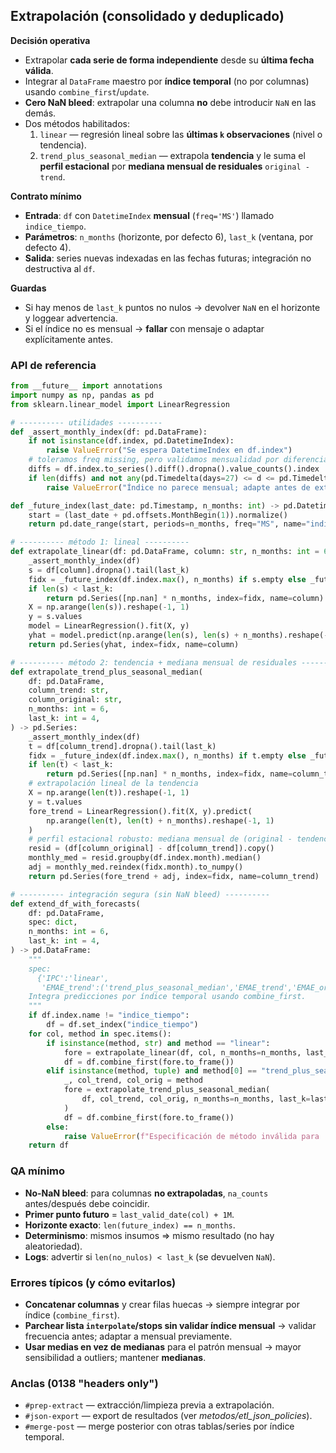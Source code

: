 ## Extrapolación (consolidado y deduplicado)

**Decisión operativa**  
- Extrapolar **cada serie de forma independiente** desde su **última fecha válida**.  
- Integrar al `DataFrame` maestro por **índice temporal** (no por columnas) usando `combine_first`/`update`.  
- **Cero NaN bleed**: extrapolar una columna **no** debe introducir `NaN` en las demás.  
- Dos métodos habilitados:
  1) `linear` — regresión lineal sobre las **últimas `k` observaciones** (nivel o tendencia).
  2) `trend_plus_seasonal_median` — extrapola **tendencia** y le suma el **perfil estacional** por **mediana mensual de residuales** `original - trend`.

**Contrato mínimo**
- **Entrada**: `df` con `DatetimeIndex` **mensual** (`freq='MS'`) llamado `indice_tiempo`.  
- **Parámetros**: `n_months` (horizonte, por defecto 6), `last_k` (ventana, por defecto 4).  
- **Salida**: series nuevas indexadas en las fechas futuras; integración no destructiva al `df`.

**Guardas**
- Si hay menos de `last_k` puntos no nulos → devolver `NaN` en el horizonte y loggear advertencia.  
- Si el índice no es mensual → **fallar** con mensaje o adaptar explícitamente antes.

### API de referencia

~~~python
from __future__ import annotations
import numpy as np, pandas as pd
from sklearn.linear_model import LinearRegression

# ---------- utilidades ----------
def _assert_monthly_index(df: pd.DataFrame):
    if not isinstance(df.index, pd.DatetimeIndex):
        raise ValueError("Se espera DatetimeIndex en df.index")
    # toleramos freq missing, pero validamos mensualidad por diferencias
    diffs = df.index.to_series().diff().dropna().value_counts().index
    if len(diffs) and not any(pd.Timedelta(days=27) <= d <= pd.Timedelta(days=32) for d in diffs):
        raise ValueError("Índice no parece mensual; adapte antes de extrapolar")

def _future_index(last_date: pd.Timestamp, n_months: int) -> pd.DatetimeIndex:
    start = (last_date + pd.offsets.MonthBegin(1)).normalize()
    return pd.date_range(start, periods=n_months, freq="MS", name="indice_tiempo")

# ---------- método 1: lineal ----------
def extrapolate_linear(df: pd.DataFrame, column: str, n_months: int = 6, last_k: int = 4) -> pd.Series:
    _assert_monthly_index(df)
    s = df[column].dropna().tail(last_k)
    fidx = _future_index(df.index.max(), n_months) if s.empty else _future_index(s.index.max(), n_months)
    if len(s) < last_k:
        return pd.Series([np.nan] * n_months, index=fidx, name=column)
    X = np.arange(len(s)).reshape(-1, 1)
    y = s.values
    model = LinearRegression().fit(X, y)
    yhat = model.predict(np.arange(len(s), len(s) + n_months).reshape(-1, 1))
    return pd.Series(yhat, index=fidx, name=column)

# ---------- método 2: tendencia + mediana mensual de residuales ----------
def extrapolate_trend_plus_seasonal_median(
    df: pd.DataFrame,
    column_trend: str,
    column_original: str,
    n_months: int = 6,
    last_k: int = 4,
) -> pd.Series:
    _assert_monthly_index(df)
    t = df[column_trend].dropna().tail(last_k)
    fidx = _future_index(df.index.max(), n_months) if t.empty else _future_index(t.index.max(), n_months)
    if len(t) < last_k:
        return pd.Series([np.nan] * n_months, index=fidx, name=column_trend)
    # extrapolación lineal de la tendencia
    X = np.arange(len(t)).reshape(-1, 1)
    y = t.values
    fore_trend = LinearRegression().fit(X, y).predict(
        np.arange(len(t), len(t) + n_months).reshape(-1, 1)
    )
    # perfil estacional robusto: mediana mensual de (original - tendencia)
    resid = (df[column_original] - df[column_trend]).copy()
    monthly_med = resid.groupby(df.index.month).median()
    adj = monthly_med.reindex(fidx.month).to_numpy()
    return pd.Series(fore_trend + adj, index=fidx, name=column_trend)

# ---------- integración segura (sin NaN bleed) ----------
def extend_df_with_forecasts(
    df: pd.DataFrame,
    spec: dict,
    n_months: int = 6,
    last_k: int = 4,
) -> pd.DataFrame:
    """
    spec:
      {'IPC':'linear',
       'EMAE_trend':('trend_plus_seasonal_median','EMAE_trend','EMAE_original')}
    Integra predicciones por índice temporal usando combine_first.
    """
    if df.index.name != "indice_tiempo":
        df = df.set_index("indice_tiempo")
    for col, method in spec.items():
        if isinstance(method, str) and method == "linear":
            fore = extrapolate_linear(df, col, n_months=n_months, last_k=last_k)
            df = df.combine_first(fore.to_frame())
        elif isinstance(method, tuple) and method[0] == "trend_plus_seasonal_median":
            _, col_trend, col_orig = method
            fore = extrapolate_trend_plus_seasonal_median(
                df, col_trend, col_orig, n_months=n_months, last_k=last_k
            )
            df = df.combine_first(fore.to_frame())
        else:
            raise ValueError(f"Especificación de método inválida para '{col}': {method}")
    return df
~~~

### QA mínimo

* **No-NaN bleed**: para columnas **no extrapoladas**, `na_counts` antes/después debe coincidir.
* **Primer punto futuro** = `last_valid_date(col) + 1M`.
* **Horizonte exacto**: `len(future_index) == n_months`.
* **Determinismo**: mismos insumos ⇒ mismo resultado (no hay aleatoriedad).
* **Logs**: advertir si `len(no_nulos) < last_k` (se devuelven `NaN`).

### Errores típicos (y cómo evitarlos)

* **Concatenar columnas** y crear filas huecas → siempre integrar por índice (`combine_first`).
* **Parchear lista `interpolate`/stops sin validar índice mensual** → validar frecuencia antes; adaptar a mensual previamente.
* **Usar medias en vez de medianas** para el patrón mensual → mayor sensibilidad a outliers; mantener **medianas**.

### Anclas (0138 "headers only")

* `#prep-extract` — extracción/limpieza previa a extrapolación.
* `#json-export` — export de resultados (ver *metodos/etl\_json\_policies*).
* `#merge-post` — merge posterior con otras tablas/series por índice temporal.

